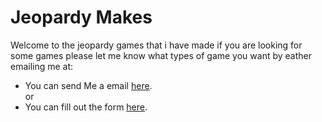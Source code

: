 # Jeopardy Makes

Welcome to the jeopardy games that i have made if you are looking for some games please let me know what types of game you want by eather emailing me at:
- You can send Me a email [here](https://mail.google.com/mail/u/0/?fs=1&tf=cm&source=mailto&su=Add+Games+to+Jeopardy%20&to=jeopardy@acolegame.dev).<br>
or<br>
- You can fill out the form [here](https://forms.gle/PP2Wqa78SjZZWDix6).
